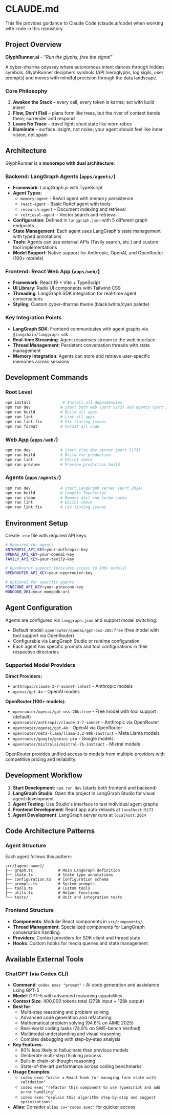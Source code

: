 # CLAUDE.md

This file provides guidance to Claude Code (claude.ai/code) when working with code in this repository.

## Project Overview

**GlyphRunner.ai** - *"Run the glyphs, free the signal"*

A cyber-dharma odyssey where autonomous intent dances through hidden symbols. GlyphRunner deciphers symbols (API hieroglyphs, log sigils, user prompts) and moves with mindful precision through the data landscape.

### Core Philosophy
1. **Awaken the Stack** – every call, every token is karma; act with lucid intent
2. **Flow, Don't Flail** – plans form like trees, but the river of context bends them; surrender and respond  
3. **Leave No Trace** – travel light; shed state like worn robes
4. **Illuminate** – surface insight, not noise; your agent should feel like inner vision, not spam

## Architecture

GlyphRunner is a **monorepo with dual architecture**:

### Backend: LangGraph Agents (`apps/agents/`)
- **Framework**: LangGraph.js with TypeScript
- **Agent Types**: 
  - `memory-agent` - ReAct agent with memory persistence
  - `react-agent` - Basic ReAct agent with tools
  - `research-agent` - Document indexing and retrieval
  - `retrieval-agent` - Vector search and retrieval
- **Configuration**: Defined in `langgraph.json` with 5 different graph endpoints
- **State Management**: Each agent uses LangGraph's state management with typed annotations
- **Tools**: Agents can use external APIs (Tavily search, etc.) and custom tool implementations
- **Model Support**: Native support for Anthropic, OpenAI, and OpenRouter (100+ models)

### Frontend: React Web App (`apps/web/`)
- **Framework**: React 19 + Vite + TypeScript
- **UI Library**: Radix UI components with Tailwind CSS
- **Threading**: LangGraph SDK integration for real-time agent conversations
- **Styling**: Custom cyber-dharma theme (black/white/cyan palette)

### Key Integration Points
- **LangGraph SDK**: Frontend communicates with agent graphs via `@langchain/langgraph-sdk`
- **Real-time Streaming**: Agent responses stream to the web interface
- **Thread Management**: Persistent conversation threads with state management
- **Memory Integration**: Agents can store and retrieve user-specific memories across sessions

## Development Commands

### Root Level
```bash
npm install              # Install all dependencies
npm run dev             # Start both web (port 5173) and agents (port 2024)
npm run build           # Build all apps
npm run lint            # Lint all apps
npm run lint:fix        # Fix linting issues
npm run format          # Format all code
```

### Web App (`apps/web/`)
```bash
npm run dev             # Start Vite dev server (port 5173)
npm run build           # Build for production
npm run lint            # ESLint check
npm run preview         # Preview production build
```

### Agents (`apps/agents/`)
```bash
npm run dev             # Start LangGraph server (port 2024)
npm run build           # Compile TypeScript
npm run clean           # Remove dist and turbo cache
npm run lint            # ESLint check
npm run lint:fix        # Fix linting issues
```

## Environment Setup

Create `.env` file with required API keys:
```bash
# Required for agents
ANTHROPIC_API_KEY=your-anthropic-key
OPENAI_API_KEY=your-openai-key  
TAVILY_API_KEY=your-tavily-key

# OpenRouter support (provides access to 100+ models)
OPENROUTER_API_KEY=your-openrouter-key

# Optional for specific agents
PINECONE_API_KEY=your-pinecone-key
MONGODB_URI=your-mongodb-uri
```

## Agent Configuration

Agents are configured via `langgraph.json` and support model switching:
- Default model: `openrouter/openai/gpt-oss-20b:free` (free model with tool support via OpenRouter)
- Configurable via LangGraph Studio or runtime configuration
- Each agent has specific prompts and tool configurations in their respective directories

### Supported Model Providers

**Direct Providers:**
- `anthropic/claude-3-7-sonnet-latest` - Anthropic models
- `openai/gpt-4o` - OpenAI models

**OpenRouter (100+ models):**
- `openrouter/openai/gpt-oss-20b:free` - Free model with tool support (default)
- `openrouter/anthropic/claude-3-7-sonnet` - Anthropic via OpenRouter
- `openrouter/openai/gpt-4o` - OpenAI via OpenRouter  
- `openrouter/meta-llama/llama-3.2-90b-instruct` - Meta Llama models
- `openrouter/google/gemini-pro` - Google models
- `openrouter/mistralai/mistral-7b-instruct` - Mistral models

OpenRouter provides unified access to models from multiple providers with competitive pricing and reliability.

## Development Workflow

1. **Start Development**: `npm run dev` (starts both frontend and backend)
2. **LangGraph Studio**: Open the project in LangGraph Studio for visual agent development
3. **Agent Testing**: Use Studio's interface to test individual agent graphs
4. **Frontend Development**: React app auto-reloads at `localhost:5173`
5. **Agent Development**: LangGraph server runs at `localhost:2024`

## Code Architecture Patterns

### Agent Structure
Each agent follows this pattern:
```
src/[agent-name]/
├── graph.ts           # Main LangGraph definition
├── state.ts           # State type annotations  
├── configuration.ts   # Configuration schema
├── prompts.ts         # System prompts
├── tools.ts           # Custom tools
├── utils.ts           # Helper functions
└── tests/             # Unit and integration tests
```

### Frontend Structure
- **Components**: Modular React components in `src/components/`
- **Thread Management**: Specialized components for LangGraph conversation handling
- **Providers**: Context providers for SDK client and thread state
- **Hooks**: Custom hooks for media queries and state management

## Available External Tools

### ChatGPT (via Codex CLI)
- **Command**: `codex exec "prompt"` - AI code generation and assistance using GPT-5
- **Model**: GPT-5 with advanced reasoning capabilities
- **Context Size**: 400,000 tokens total (272k input + 128k output)
- **Best for**: 
  - Multi-step reasoning and problem solving
  - Advanced code generation and refactoring
  - Mathematical problem solving (94.6% on AIME 2025)
  - Real-world coding tasks (74.9% on SWE-bench Verified)
  - Multimodal understanding and visual reasoning
  - Complex debugging with step-by-step analysis
- **Key Features**:
  - 80% less likely to hallucinate than previous models
  - Deliberate multi-step thinking process
  - Built-in chain-of-thought reasoning
  - State-of-the-art performance across coding benchmarks
- **Usage Examples**:
  - `codex exec "write a React hook for managing form state with validation"`
  - `codex exec "refactor this component to use TypeScript and add error handling"`
  - `codex exec "explain this algorithm step-by-step and suggest optimizations"`
- **Alias**: Consider `alias cx="codex exec"` for quicker access